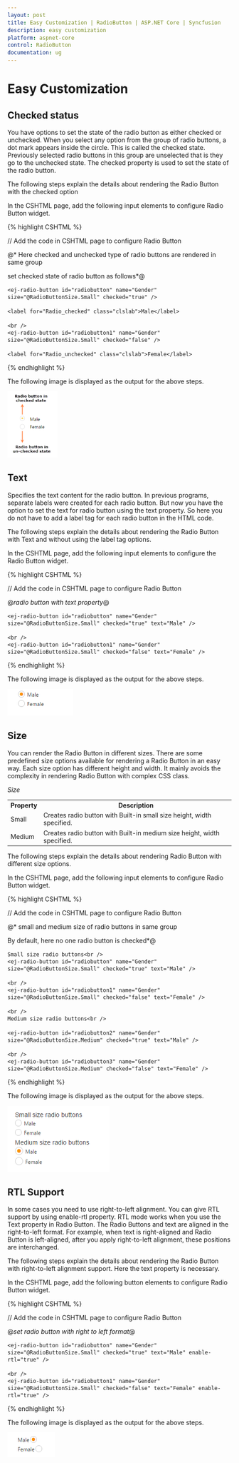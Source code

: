 ```yaml
---
layout: post
title: Easy Customization | RadioButton | ASP.NET Core | Syncfusion
description: easy customization
platform: aspnet-core
control: RadioButton
documentation: ug
---
```


# Easy Customization

## Checked status

You have options to set the state of the radio button as either checked or unchecked. When you select any option from the group of radio buttons, a dot mark appears inside the circle. This is called the checked state. Previously selected radio buttons in this group are unselected that is they go to the unchecked state. The checked property is used to set the state of the radio button.

The following steps explain the details about rendering the Radio Button with the checked option

In the CSHTML page, add the following input elements to configure Radio Button widget.



{% highlight CSHTML %}

// Add the code in CSHTML page to configure Radio Button

@* Here checked and unchecked type of radio buttons are rendered in same group

set checked state of radio button as follows*@

    <ej-radio-button id="radiobutton" name="Gender" size="@RadioButtonSize.Small" checked="true" />

    <label for="Radio_checked" class="clslab">Male</label>

    <br />
    <ej-radio-button id="radiobutton1" name="Gender" size="@RadioButtonSize.Small" checked="false" />

    <label for="Radio_unchecked" class="clslab">Female</label>


{% endhighlight %}



The following image is displayed as the output for the above steps.

![](Easy-Customization_images/Easy-Customization_img1.png)



## Text

Specifies the text content for the radio button. In previous programs, separate labels were created for each radio button. But now you have the option to set the text for radio button using the text property. So here you do not have to add a label tag for each radio button in the HTML code.

The following steps explain the details about rendering the Radio Button with Text and without using the label tag options.

In the CSHTML page, add the following input elements to configure the Radio Button widget.


{% highlight CSHTML %}

// Add the code in CSHTML page to configure Radio Button

@*radio button with text property*@

    <ej-radio-button id="radiobutton" name="Gender" size="@RadioButtonSize.Small" checked="true" text="Male" />

    <br />
    <ej-radio-button id="radiobutton1" name="Gender" size="@RadioButtonSize.Small" checked="false" text="Female" />

{% endhighlight %}


The following image is displayed as the output for the above steps.

![](Easy-Customization_images/Easy-Customization_img2.png)



## Size

You can render the Radio Button in different sizes. There are some predefined size options available for rendering a Radio Button in an easy way. Each size option has different height and width. It mainly avoids the complexity in rendering Radio Button with complex CSS class. 

_Size_

<table>
<tr>
<th>
Property</th><th>
Description</th></tr>
<tr>
<td>
Small</td><td>
Creates radio button with Built-in small size height, width specified.</td></tr>
<tr>
<td>
Medium</td><td>
Creates radio button with Built-in medium size height, width specified.</td></tr>
</table>


The following steps explain the details about rendering Radio Button with different size options.

In the CSHTML page, add the following input elements to configure Radio Button widget.



{% highlight CSHTML %}

// Add the code in CSHTML page to configure Radio Button

@* small and medium size of radio buttons in same group

By default, here no one radio button is checked*@

    Small size radio buttons<br />
    <ej-radio-button id="radiobutton" name="Gender" size="@RadioButtonSize.Small" checked="true" text="Male" />

    <br />
    <ej-radio-button id="radiobutton1" name="Gender" size="@RadioButtonSize.Small" checked="false" text="Female" />

    <br />
    Medium size radio buttons<br />

    <ej-radio-button id="radiobutton2" name="Gender" size="@RadioButtonSize.Medium" checked="true" text="Male" />

    <br />
    <ej-radio-button id="radiobutton3" name="Gender" size="@RadioButtonSize.Medium" checked="false" text="Female" />


{% endhighlight %}

The following image is displayed as the output for the above steps.

![](Easy-Customization_images/Easy-Customization_img3.png)



## RTL Support 

In some cases you need to use right-to-left alignment. You can give RTL support by using enable-rtl property.  RTL mode works when you use the Text property in Radio Button. The Radio Buttons and text are aligned in the right-to-left format. For example, when text is right-aligned and Radio Button is left-aligned, after you apply right-to-left alignment, these positions are interchanged. 

The following steps explain the details about rendering the Radio Button with right-to-left alignment support. Here the text property is necessary.

In the CSHTML page, add the following button elements to configure Radio Button widget.

{% highlight CSHTML %}

// Add the code in CSHTML page to configure Radio Button

@*set radio button with right to left format*@

    <ej-radio-button id="radiobutton" name="Gender" size="@RadioButtonSize.Small" checked="true" text="Male" enable-rtl="true" />

    <br />
    <ej-radio-button id="radiobutton1" name="Gender" size="@RadioButtonSize.Small" checked="false" text="Female" enable-rtl="true" />

{% endhighlight %}

The following image is displayed as the output for the above steps.

![](Easy-Customization_images/Easy-Customization_img4.png)